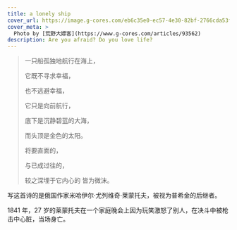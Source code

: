 ```yaml
---
title: a lonely ship
cover_url: https://image.g-cores.com/eb6c35e0-ec57-4e30-82bf-2766cda53f58.jpg
cover_meta: >
  Photo by [荒野大嫖客](https://www.g-cores.com/articles/93562)
description: Are you afraid? Do you love life?
---
```

> 一只船孤独地航行在海上，
>
> 它既不寻求幸福，
>
> 也不逃避幸福，
>
> 它只是向前航行，
>
> 底下是沉静碧蓝的大海，
>
> 而头顶是金色的太阳。
>
> 将要直面的，
>
> 与已成过往的，
>
> 较之深埋于它内心的 皆为微沫。

写这首诗的是俄国作家米哈伊尔·尤列维奇·莱蒙托夫，被视为普希金的后继者。 

1841 年，27 岁的莱蒙托夫在一个家庭晚会上因为玩笑激怒了别人，在决斗中被枪击中心脏，当场身亡。